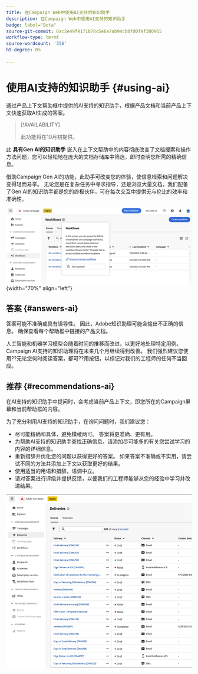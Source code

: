 ```yaml
---
title: 在Campaign Web中使用AI支持的知识助手
description: 在Campaign Web中使用AI支持的知识助手
badge: label="Beta"
source-git-commit: 6ac2e49f4171b78c5e6a7ab94cb8fd0f9f380965
workflow-type: tm+mt
source-wordcount: '356'
ht-degree: 0%

---
```


# 使用AI支持的知识助手 {#using-ai}

通过产品上下文帮助框中提供的AI支持的知识助手，根据产品文档和当前产品上下文快速获取AI生成的答案。

>[!AVAILABILITY]
>
>此功能将在10月初提供。

此 **具有Gen AI的知识助手** 嵌入在上下文帮助中的内容彻底改变了文档搜索和操作方法问题，您可以轻松地在庞大的文档存储库中筛选，即时查明您所需的精确信息。

借助Campaign Gen AI的功能，此助手可改变您的体验，使信息检索和问题解决变得轻而易举。 无论您是在复杂任务中寻求指导，还是浏览大量文档，我们配备了Gen AI的知识助手都是您的终极伙伴，可在每次交互中提供无与伦比的效率和准确性。

![](assets/ask-a-question.png){width="70%" align="left"}

<!--
## Consent {#consent-ai}

Campaign knowledge assistant embeeded in the contextual help boxes uses AI. Your use of this capability constitutes consent that the information you provide in your session will be collected, used, disclosed, and retained by Adobe in accordance with the terms of Adobe's Customer Feedback Program. Please do not provide any personal information about yourself or other parties (including your name or contact information) in the knowledge assistant.

## Privacy {#privacy-ai}

Your data is encrypted and private following our standard data protection practices. Learn more about [Adobe Privacy Policies](https://www.adobe.com/privacy/policy.html){target="_blank"}.

The knowledge assistant AI capability does not use your data to train our models. We do not allow any partners or 3rd parties to use your data for training their models or any other purpose.

For information specific to Adobe AI policies in Experience Cloud apps and solutions, refer to [this page](https://business.adobe.com/products/sensei/adobe-sensei.html){target="_blank"}.
-->

## 答案 {#answers-ai}

答案可能不准确或具有误导性。 因此，Adobe知识助理可能会输出不正确的信息。 确保查看每个帮助框中链接的产品文档。

人工智能和机器学习模型会随着时间的推移而改进，以更好地处理特定用例。 Campaign AI支持的知识助理将在未来几个月继续得到改善。 我们强烈建议您使用??无论您何时阅读答案，都可??用按钮，以标记对我们的工程师的任何不当回应。

## 推荐  {#recommendations-ai}

在AI支持的知识助手中提问时，会考虑当前产品上下文，即您所在的Campaign屏幕和当前帮助框的内容。

为了充分利用AI支持的知识助手，在询问问题时，我们建议您：

* 尽可能精确和具体，避免模棱两可。 答案将更准确、更有用。
* 为帮助AI支持的知识助手查找正确信息，请添加尽可能多的有关您尝试学习的内容的详细信息。
* 重新措辞并优化您的问题以获得更好的答案。 如果答案不准确或不实用，请尝试不同的方法并添加上下文以获取更好的结果。
* 使用适当的用语和措辞，语调中立。
* 请对答案进行评级并提供反馈，以便我们的工程师能够从您的经验中学习并改进结果。

<img src="assets/AI_CH.gif"/>
